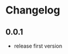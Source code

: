# Changelog

## 0.0.1

- release first version

<!-- Markdown link -->
[github_leofig-rj]: https://github.com/leofig-rj/
